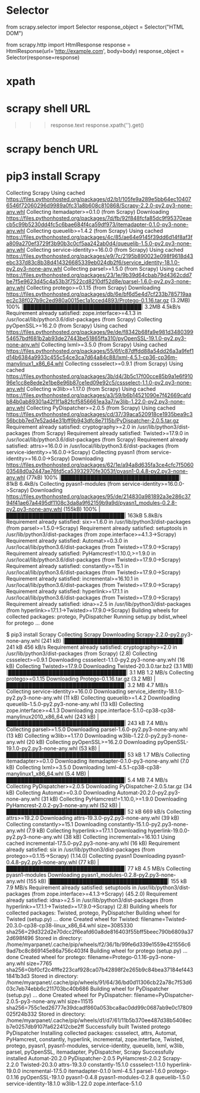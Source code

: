 # Selector
from scrapy.selector import Selector
response_object = Selector("HTML DOM")

from scrapy.http import HtmlResponse
response = HtmlResponse(url='http://example.com', body=body)
response_object = Selector(response=response)

# xpath


# scrapy shell URL
>>> response.text
>>> response.xpath('').get()
# scrapy bench URL


# pip3 install Scrapy
Collecting Scrapy
  Using cached https://files.pythonhosted.org/packages/d2/b1/105fe9a289e5bb64ec104076546f72060296d9989a0fc31a8b608c810868/Scrapy-2.2.0-py2.py3-none-any.whl
Collecting itemadapter>=0.1.0 (from Scrapy)
  Downloading https://files.pythonhosted.org/packages/7d/fb/92f848fcfa85dc9f95370eaecb5c99b5230dd4fc5c6bae684f4ca59df973/itemadapter-0.1.0-py3-none-any.whl
Collecting queuelib>=1.4.2 (from Scrapy)
  Using cached https://files.pythonhosted.org/packages/4c/85/ae64e9145f39dd6d14f8af3fa809a270ef3729f3b90b3c0cf5aa242ab0d4/queuelib-1.5.0-py2.py3-none-any.whl
Collecting service-identity>=16.0.0 (from Scrapy)
  Using cached https://files.pythonhosted.org/packages/e9/7c/2195b890023e098f9618d43ebc337d83c8b38d414326685339eb024db2f6/service_identity-18.1.0-py2.py3-none-any.whl
Collecting parsel>=1.5.0 (from Scrapy)
  Using cached https://files.pythonhosted.org/packages/23/1e/9b39d64cbab79d4362cdd7be7f5e9623d45c4a53b3f7522cd8210df52d8e/parsel-1.6.0-py2.py3-none-any.whl
Collecting protego>=0.1.15 (from Scrapy)
  Downloading https://files.pythonhosted.org/packages/db/6e/bf6d5e4d7cf233b785719aaec2c38f027b9c2ed980a0015ec1a1cced4893/Protego-0.1.16.tar.gz (3.2MB)
    100% |████████████████████████████████| 3.2MB 4.5kB/s 
Requirement already satisfied: zope.interface>=4.1.3 in /usr/local/lib/python3.6/dist-packages (from Scrapy)
Collecting pyOpenSSL>=16.2.0 (from Scrapy)
  Using cached https://files.pythonhosted.org/packages/9e/de/f8342b68fa9e981d348039954657bdf681b2ab93de27443be51865ffa310/pyOpenSSL-19.1.0-py2.py3-none-any.whl
Collecting lxml>=3.5.0 (from Scrapy)
  Using cached https://files.pythonhosted.org/packages/55/6f/c87dffdd88a54dd26a3a9fef1d14b6384a9933c455c54ce3ca7d64a84c88/lxml-4.5.1-cp36-cp36m-manylinux1_x86_64.whl
Collecting cssselect>=0.9.1 (from Scrapy)
  Using cached https://files.pythonhosted.org/packages/3b/d4/3b5c17f00cce85b9a1e6f91096e1cc8e8ede2e1be8e96b87ce1ed09e92c5/cssselect-1.1.0-py2.py3-none-any.whl
Collecting w3lib>=1.17.0 (from Scrapy)
  Using cached https://files.pythonhosted.org/packages/a3/59/b6b14521090e7f42669cafdb84b0ab89301a42f1f1a82fcf5856661ea3a7/w3lib-1.22.0-py2.py3-none-any.whl
Collecting PyDispatcher>=2.0.5 (from Scrapy)
  Using cached https://files.pythonhosted.org/packages/cd/37/39aca520918ce1935bea9c356bcbb7ed7e52ad4e31bff9b943dfc8e7115b/PyDispatcher-2.0.5.tar.gz
Requirement already satisfied: cryptography>=2.0 in /usr/lib/python3/dist-packages (from Scrapy)
Requirement already satisfied: Twisted>=17.9.0 in /usr/local/lib/python3.6/dist-packages (from Scrapy)
Requirement already satisfied: attrs>=16.0.0 in /usr/local/lib/python3.6/dist-packages (from service-identity>=16.0.0->Scrapy)
Collecting pyasn1 (from service-identity>=16.0.0->Scrapy)
  Downloading https://files.pythonhosted.org/packages/62/1e/a94a8d635fa3ce4cfc7f506003548d0a2447ae76fd5ca53932970fe3053f/pyasn1-0.4.8-py2.py3-none-any.whl (77kB)
    100% |████████████████████████████████| 81kB 6.4kB/s 
Collecting pyasn1-modules (from service-identity>=16.0.0->Scrapy)
  Downloading https://files.pythonhosted.org/packages/95/de/214830a981892a3e286c3794f41ae67a4495df1108c3da8a9f62159b9a9d/pyasn1_modules-0.2.8-py2.py3-none-any.whl (155kB)
    100% |████████████████████████████████| 163kB 5.8kB/s 
Requirement already satisfied: six>=1.6.0 in /usr/lib/python3/dist-packages (from parsel>=1.5.0->Scrapy)
Requirement already satisfied: setuptools in /usr/lib/python3/dist-packages (from zope.interface>=4.1.3->Scrapy)
Requirement already satisfied: Automat>=0.3.0 in /usr/local/lib/python3.6/dist-packages (from Twisted>=17.9.0->Scrapy)
Requirement already satisfied: PyHamcrest!=1.10.0,>=1.9.0 in /usr/local/lib/python3.6/dist-packages (from Twisted>=17.9.0->Scrapy)
Requirement already satisfied: constantly>=15.1 in /usr/local/lib/python3.6/dist-packages (from Twisted>=17.9.0->Scrapy)
Requirement already satisfied: incremental>=16.10.1 in /usr/local/lib/python3.6/dist-packages (from Twisted>=17.9.0->Scrapy)
Requirement already satisfied: hyperlink>=17.1.1 in /usr/local/lib/python3.6/dist-packages (from Twisted>=17.9.0->Scrapy)
Requirement already satisfied: idna>=2.5 in /usr/lib/python3/dist-packages (from hyperlink>=17.1.1->Twisted>=17.9.0->Scrapy)
Building wheels for collected packages: protego, PyDispatcher
  Running setup.py bdist_wheel for protego ... done

$ pip3 install Scrapy
Collecting Scrapy
  Downloading Scrapy-2.2.0-py2.py3-none-any.whl (241 kB)
     |████████████████████████████████| 241 kB 456 kB/s 
Requirement already satisfied: cryptography>=2.0 in /usr/lib/python3/dist-packages (from Scrapy) (2.8)
Collecting cssselect>=0.9.1
  Downloading cssselect-1.1.0-py2.py3-none-any.whl (16 kB)
Collecting Twisted>=17.9.0
  Downloading Twisted-20.3.0.tar.bz2 (3.1 MB)
     |████████████████████████████████| 3.1 MB 1.2 MB/s 
Collecting protego>=0.1.15
  Downloading Protego-0.1.16.tar.gz (3.2 MB)
     |████████████████████████████████| 3.2 MB 4.7 MB/s 
Collecting service-identity>=16.0.0
  Downloading service_identity-18.1.0-py2.py3-none-any.whl (11 kB)
Collecting queuelib>=1.4.2
  Downloading queuelib-1.5.0-py2.py3-none-any.whl (13 kB)
Collecting zope.interface>=4.1.3
  Downloading zope.interface-5.1.0-cp38-cp38-manylinux2010_x86_64.whl (243 kB)
     |████████████████████████████████| 243 kB 7.4 MB/s 
Collecting parsel>=1.5.0
  Downloading parsel-1.6.0-py2.py3-none-any.whl (13 kB)
Collecting w3lib>=1.17.0
  Downloading w3lib-1.22.0-py2.py3-none-any.whl (20 kB)
Collecting pyOpenSSL>=16.2.0
  Downloading pyOpenSSL-19.1.0-py2.py3-none-any.whl (53 kB)
     |████████████████████████████████| 53 kB 1.7 MB/s 
Collecting itemadapter>=0.1.0
  Downloading itemadapter-0.1.0-py3-none-any.whl (7.0 kB)
Collecting lxml>=3.5.0
  Downloading lxml-4.5.1-cp38-cp38-manylinux1_x86_64.whl (5.4 MB)
     |████████████████████████████████| 5.4 MB 7.4 MB/s 
Collecting PyDispatcher>=2.0.5
  Downloading PyDispatcher-2.0.5.tar.gz (34 kB)
Collecting Automat>=0.3.0
  Downloading Automat-20.2.0-py2.py3-none-any.whl (31 kB)
Collecting PyHamcrest!=1.10.0,>=1.9.0
  Downloading PyHamcrest-2.0.2-py3-none-any.whl (52 kB)
     |████████████████████████████████| 52 kB 669 kB/s 
Collecting attrs>=19.2.0
  Downloading attrs-19.3.0-py2.py3-none-any.whl (39 kB)
Collecting constantly>=15.1
  Downloading constantly-15.1.0-py2.py3-none-any.whl (7.9 kB)
Collecting hyperlink>=17.1.1
  Downloading hyperlink-19.0.0-py2.py3-none-any.whl (38 kB)
Collecting incremental>=16.10.1
  Using cached incremental-17.5.0-py2.py3-none-any.whl (16 kB)
Requirement already satisfied: six in /usr/lib/python3/dist-packages (from protego>=0.1.15->Scrapy) (1.14.0)
Collecting pyasn1
  Downloading pyasn1-0.4.8-py2.py3-none-any.whl (77 kB)
     |████████████████████████████████| 77 kB 4.5 MB/s 
Collecting pyasn1-modules
  Downloading pyasn1_modules-0.2.8-py2.py3-none-any.whl (155 kB)
     |████████████████████████████████| 155 kB 7.9 MB/s 
Requirement already satisfied: setuptools in /usr/lib/python3/dist-packages (from zope.interface>=4.1.3->Scrapy) (45.2.0)
Requirement already satisfied: idna>=2.5 in /usr/lib/python3/dist-packages (from hyperlink>=17.1.1->Twisted>=17.9.0->Scrapy) (2.8)
Building wheels for collected packages: Twisted, protego, PyDispatcher
  Building wheel for Twisted (setup.py) ... done
  Created wheel for Twisted: filename=Twisted-20.3.0-cp38-cp38-linux_x86_64.whl size=3085330 sha256=29d322d2e70dcc2f6eafd60a8de816403f55bff5beec790b6809a372d698f496
  Stored in directory: /home/myarpanet/.cache/pip/wheels/f2/36/1b/99fe6d339e1559e421556c69ad7bc8c869145e86a756c403f4
  Building wheel for protego (setup.py) ... done
  Created wheel for protego: filename=Protego-0.1.16-py3-none-any.whl size=7765 sha256=0bf0cf2c4fffe223caf928ca07b42898f2e265b9c84bea37184ef4431841b3d3
  Stored in directory: /home/myarpanet/.cache/pip/wheels/91/64/36/bd0d11306cb22a78c7f53d603c7eb74ebb6c211703bc40b686
  Building wheel for PyDispatcher (setup.py) ... done
  Created wheel for PyDispatcher: filename=PyDispatcher-2.0.5-py3-none-any.whl size=11515 sha256=755c1ed26777e39dcadf860a053bca8ac0dd99c0687ab9e0c17809025f24b332
  Stored in directory: /home/myarpanet/.cache/pip/wheels/d1/d7/61/11b5b370ee487d38b5408ecb7e0257db9107fa622412cbe2ff
Successfully built Twisted protego PyDispatcher
Installing collected packages: cssselect, attrs, Automat, PyHamcrest, constantly, hyperlink, incremental, zope.interface, Twisted, protego, pyasn1, pyasn1-modules, service-identity, queuelib, lxml, w3lib, parsel, pyOpenSSL, itemadapter, PyDispatcher, Scrapy
Successfully installed Automat-20.2.0 PyDispatcher-2.0.5 PyHamcrest-2.0.2 Scrapy-2.2.0 Twisted-20.3.0 attrs-19.3.0 constantly-15.1.0 cssselect-1.1.0 hyperlink-19.0.0 incremental-17.5.0 itemadapter-0.1.0 lxml-4.5.1 parsel-1.6.0 protego-0.1.16 pyOpenSSL-19.1.0 pyasn1-0.4.8 pyasn1-modules-0.2.8 queuelib-1.5.0 service-identity-18.1.0 w3lib-1.22.0 zope.interface-5.1.0

